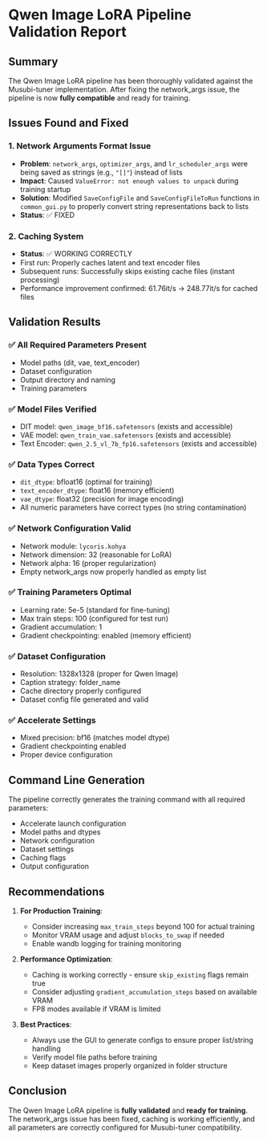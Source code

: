 # Qwen Image LoRA Pipeline Validation Report

## Summary
The Qwen Image LoRA pipeline has been thoroughly validated against the Musubi-tuner implementation. After fixing the network_args issue, the pipeline is now **fully compatible** and ready for training.

## Issues Found and Fixed

### 1. Network Arguments Format Issue
- **Problem**: `network_args`, `optimizer_args`, and `lr_scheduler_args` were being saved as strings (e.g., `"[]"`) instead of lists
- **Impact**: Caused `ValueError: not enough values to unpack` during training startup
- **Solution**: Modified `SaveConfigFile` and `SaveConfigFileToRun` functions in `common_gui.py` to properly convert string representations back to lists
- **Status**: ✅ FIXED

### 2. Caching System
- **Status**: ✅ WORKING CORRECTLY
- First run: Properly caches latent and text encoder files
- Subsequent runs: Successfully skips existing cache files (instant processing)
- Performance improvement confirmed: 61.76it/s → 248.77it/s for cached files

## Validation Results

### ✅ All Required Parameters Present
- Model paths (dit, vae, text_encoder)
- Dataset configuration
- Output directory and naming
- Training parameters

### ✅ Model Files Verified
- DIT model: `qwen_image_bf16.safetensors` (exists and accessible)
- VAE model: `qwen_train_vae.safetensors` (exists and accessible)
- Text Encoder: `qwen_2.5_vl_7b_fp16.safetensors` (exists and accessible)

### ✅ Data Types Correct
- `dit_dtype`: bfloat16 (optimal for training)
- `text_encoder_dtype`: float16 (memory efficient)
- `vae_dtype`: float32 (precision for image encoding)
- All numeric parameters have correct types (no string contamination)

### ✅ Network Configuration Valid
- Network module: `lycoris.kohya`
- Network dimension: 32 (reasonable for LoRA)
- Network alpha: 16 (proper regularization)
- Empty network_args now properly handled as empty list

### ✅ Training Parameters Optimal
- Learning rate: 5e-5 (standard for fine-tuning)
- Max train steps: 100 (configured for test run)
- Gradient accumulation: 1
- Gradient checkpointing: enabled (memory efficient)

### ✅ Dataset Configuration
- Resolution: 1328x1328 (proper for Qwen Image)
- Caption strategy: folder_name
- Cache directory properly configured
- Dataset config file generated and valid

### ✅ Accelerate Settings
- Mixed precision: bf16 (matches model dtype)
- Gradient checkpointing enabled
- Proper device configuration

## Command Line Generation
The pipeline correctly generates the training command with all required parameters:
- Accelerate launch configuration
- Model paths and dtypes
- Network configuration
- Dataset settings
- Caching flags
- Output configuration

## Recommendations

1. **For Production Training**:
   - Consider increasing `max_train_steps` beyond 100 for actual training
   - Monitor VRAM usage and adjust `blocks_to_swap` if needed
   - Enable wandb logging for training monitoring

2. **Performance Optimization**:
   - Caching is working correctly - ensure `skip_existing` flags remain true
   - Consider adjusting `gradient_accumulation_steps` based on available VRAM
   - FP8 modes available if VRAM is limited

3. **Best Practices**:
   - Always use the GUI to generate configs to ensure proper list/string handling
   - Verify model file paths before training
   - Keep dataset images properly organized in folder structure

## Conclusion
The Qwen Image LoRA pipeline is **fully validated** and **ready for training**. The network_args issue has been fixed, caching is working efficiently, and all parameters are correctly configured for Musubi-tuner compatibility.